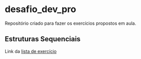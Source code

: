 # desafio_dev_pro
Repositório criado para fazer os exercícios propostos em aula.

## Estruturas Sequenciais

Link da [lista de exercício](https://wiki.python.org.br/ListaDeExercicios)

